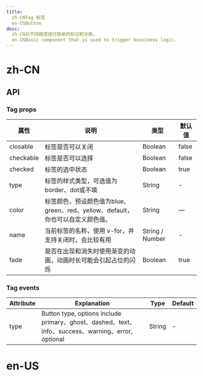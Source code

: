```yaml
---
title:
  zh-CNTag 标签
  en-USButton
desc:
  zh-CN对不同维度进行简单的标记和分类。
  en-USBasic component that is used to trigger bussiness logic.
---
```


# zh-CN

## API

### Tag props

| 属性        |                                                   说明 |        类型       |  默认值  |
| --------- | ---------------------------------------------------| -------------| ---|
| closable  |                                             标签是否可以关闭 |     Boolean     | false |
| checkable |                                             标签是否可以选择 |     Boolean     | false |
| checked   |                                              标签的选中状态 |     Boolean     |  true |
| type      |                           标签的样式类型，可选值为 border、dot或不填 |      String     |   -   |
| color     | 标签颜色，预设颜色值为blue、green、red、yellow、default，你也可以自定义颜色值。 |      String     |   —   |
| name      |                        当前标签的名称，使用 v-for，并支持关闭时，会比较有用 | String / Number |   -   |
| fade      |                      是否在出现和消失时使用渐变的动画，动画时长可能会引起占位的闪烁 |     Boolean     |  true |



### Tag events

| Attribute |                                                                                 Explanation |  Type  | Default |
| --------- | ------------------------------------------------------------------------------------------| ----| -----|
| type      | Button type, options include primary、ghost、dashed、text、info、success、warning、error, optional | String |    -    |

# en-US
